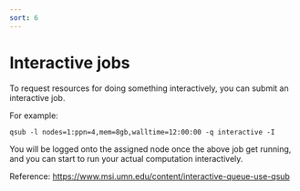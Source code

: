 ```yaml
---
sort: 6
---
```


# Interactive jobs

To request resources for doing something interactively, you can submit an interactive job.

For example:
```
qsub -l nodes=1:ppn=4,mem=8gb,walltime=12:00:00 -q interactive -I
```

You will be logged onto the assigned node once the above job get running, and you can start to run your actual computation interactively.

Reference: https://www.msi.umn.edu/content/interactive-queue-use-qsub
